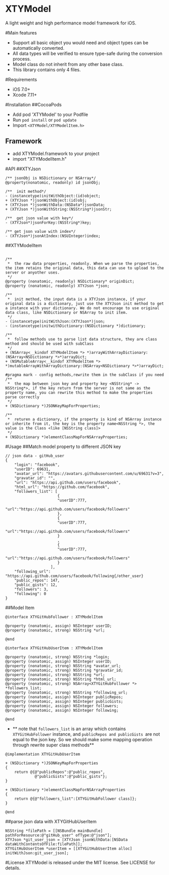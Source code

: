 # XTYModel
A light weight and high performance model framework for iOS.

#Main features
 *  Support all basic object you would need and object types can be automatically converted.
 * All data types will be verified to ensure type-safe during the conversion process.
 * Model class do not inherit from any other base class.
 * This library contains only 4 files.

#Requirements
* iOS 7.0+ 
* Xcode 7.11+

#Installation
##CocoaPods
 * Add pod 'XTYModel' to your Podfile
 * Run `pod install` or `pod update`
 * Import `<XTYModel/XTYModelItem.h>`

## Framework
* add XTYModel.framework to your project
* import "XTYModelItem.h"


#API
##XTYJson

```
/** jsonObj is NSDictionary or NSArray*/
@property(nonatomic, readonly) id jsonObj;

/**  init method*/
- (instancetype)initWithObject:(id)object;
+ (XTYJson *)jsonWithObject:(id)obj;
+ (XTYJson *)jsonWithData:(NSData*)jsonData;
+ (XTYJson *)jsonWithString:(NSString*)jsonStr;

/**  get json value with key*/
- (XTYJson*)jsonForKey:(NSString*)key;

/** get json value with index*/
- (XTYJson*)jsonAtIndex:(NSUInteger)index;
```

##XTYModelItem
```

/**
 *  the raw data properties, readonly. When we parse the properties, the item retains the original data, this data can use to upload to the server or anyother uses.
 */
@property (nonatomic, readonly) NSDictionary* originDict;
@property (nonatomic, readonly) XTYJson *json;

/**
 *  init method, the input data is a XTYJson instance, if your original data is a dictionary, just use the XTYJson init method to get a instance with your dictionary. We do not encourage to use original data class, like NSDictionary or NSArray to init item.
 */
- (instancetype)initWithJson:(XTYJson*)json;
- (instancetype)initwithDictionary:(NSDictionary *)dictionary;

/**
 *  follow methods use to parse list data structure, they are class method and should be used with subClass
 */
+ (NSArray<__kindof XTYModelItem *> *)arrayWithArrayDictionary:(NSArray<NSDictionary *>*)arrayDict;
+ (NSMutableArray<__kindof XTYModelItem *> *)mutableArrayWithArrayDictionary:(NSArray<NSDictionary *>*)arrayDict;

#pragma mark - config methods,rewrite them in the subClass if you need
/**
 *  the map between json key and property key <NSString* -> NSString*>, if the key return from the server is not same as the property name, you can rewrite this method to make the properties parse correctly
 */
+ (NSDictionary *)JSONKeyMapForProperties;

/**
 *  returen a dictionary, if the property is kind of NSArray instance or inherite from it, the key is the property name<NSString *>, the value is the Class <like [NSString class]>
 */
+ (NSDictionary *)elementClassMapForNSArrayProperties;

```


#Usage 
##Match model property to different JSON key

```
// json data - gitHub_user
{
    "login": "facebook",
    "userID": 69631,
    "avatar_url": "https://avatars.githubusercontent.com/u/69631?v=3",
    "gravatar_id": "",
    "url": "https://api.github.com/users/facebook",
    "html_url": "https://github.com/facebook",
    "followers_list": [
                       {
                       "userID":777,
                       "url":"https://api.github.com/users/facebook/followers"
                       },
                       {
                       "userID":777,
                       "url":"https://api.github.com/users/facebook/followers"
                       }
                       ,
                       {
                       "userID":777,
                       "url":"https://api.github.com/users/facebook/followers"
                       }
                    ],
    "following_url": "https://api.github.com/users/facebook/following{/other_user}
    "public_repos": 147,
    "public_gists": 12,
    "followers": 3,
    "following": 0
}

```

##Model Item

```
@interface XTYGitHubFollower : XTYModelItem

@property (nonatomic, assign) NSInteger userID;
@property (nonatomic, strong) NSString *url;

@end

@interface XTYGitHubUserItem : XTYModelItem

@property (nonatomic, strong) NSString *login;
@property (nonatomic, assign) NSInteger userID;
@property (nonatomic, strong) NSString *avatar_url;
@property (nonatomic, strong) NSString *gravatar_id;
@property (nonatomic, strong) NSString *url;
@property (nonatomic, strong) NSString *html_url;
@property (nonatomic, strong) NSArray<XTYGitHubFollower *> *followers_list;
@property (nonatomic, strong) NSString *following_url;
@property (nonatomic, assign) NSInteger publicRepos;
@property (nonatomic, assign) NSInteger publicGists;
@property (nonatomic, assign) NSInteger followers;
@property (nonatomic, assign) NSInteger following;

@end
```
- ** note that  `followers_list` is an array which contains `XTYGitHubFollower` instance, and `publicRepos and publicGists `are not equal to the json key. So we should make some mapping operation through rewrite super class methods**

```
@implementation XTYGitHubUserItem

+ (NSDictionary *)JSONKeyMapForProperties
{
    return @{@"publicRepos":@"public_repos",
             @"publicGists":@"public_gists"};
}

+ (NSDictionary *)elementClassMapForNSArrayProperties
{
    return @{@"followers_list":[XTYGitHubFollower class]};
}

@end
```

##parse json data with XTYGitHubUserItem

```
NSString *filePath = [[NSBundle mainBundle] pathForResource:@"gitHub_user" ofType:@"json"];
XTYJson *git_user_json = [XTYJson jsonWithData:[NSData dataWithContentsOfFile:filePath]];
XTYGitHubUserItem *userItem = [[XTYGitHubUserItem alloc] initWithJson:git_user_json];
```



#License
XTYModel is released under the MIT license. See LICENSE for details.
